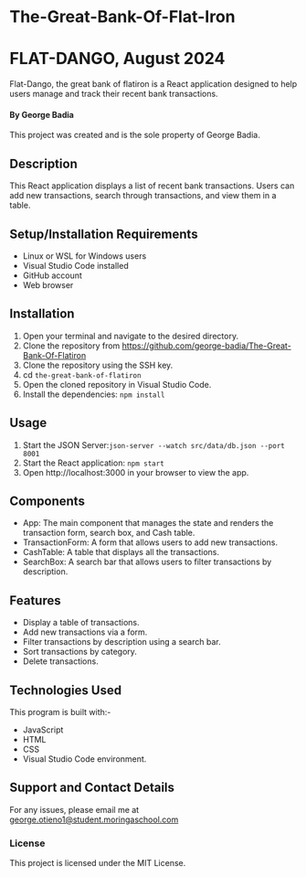 # The-Great-Bank-Of-Flat-Iron

# FLAT-DANGO, August 2024

Flat-Dango, the great bank of flatiron is a React application designed to help users manage and track their recent bank transactions.

#### By **George Badia**

This project was created and is the sole property of George Badia.

## Description

This React application displays a list of recent bank transactions. Users can add new transactions, search through transactions, and view them in a table.

## Setup/Installation Requirements

- Linux or WSL for Windows users
- Visual Studio Code installed
- GitHub account
- Web browser

## Installation

1. Open your terminal and navigate to the desired directory.
2. Clone the repository from https://github.com/george-badia/The-Great-Bank-Of-Flatiron
3. Clone the repository using the SSH key.
4. cd `the-great-bank-of-flatiron`
5. Open the cloned repository in Visual Studio Code.
6. Install the dependencies: `npm install`

## Usage

1. Start the JSON Server:`json-server --watch src/data/db.json --port 8001`
2. Start the React application: `npm start`
3. Open http://localhost:3000 in your browser to view the app.

## Components

- App: The main component that manages the state and renders the transaction form, search box, and Cash table.
- TransactionForm: A form that allows users to add new transactions.
- CashTable: A table that displays all the transactions.
- SearchBox: A search bar that allows users to filter transactions by description.

## Features

- Display a table of transactions.
- Add new transactions via a form.
- Filter transactions by description using a search bar.
- Sort transactions by category.
- Delete transactions.

## Technologies Used

This program is built with:-

- JavaScript
- HTML
- CSS
- Visual Studio Code environment.

## Support and Contact Details

For any issues, please email me at george.otieno1@student.moringaschool.com

### License

This project is licensed under the MIT License.
